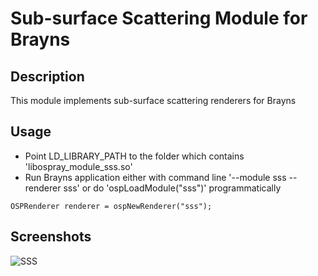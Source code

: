# Sub-surface Scattering Module for Brayns

## Description
This module implements sub-surface scattering renderers for Brayns

## Usage
- Point LD_LIBRARY_PATH to the folder which contains
  'libospray_module_sss.so'
- Run Brayns application either with command line '--module sss --renderer sss' or do
  'ospLoadModule("sss")' programmatically
```
OSPRenderer renderer = ospNewRenderer("sss");
```

## Screenshots
![SSS](doc/sss.png)
